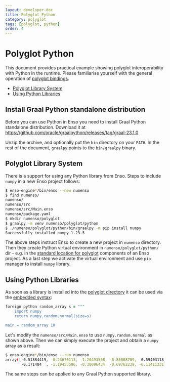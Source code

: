 ```yaml
---
layout: developer-doc
title: Polyglot Python
category: polyglot
tags: [polyglot, python]
order: 4
---
```


# Polyglot Python

This document provides practical example showing polyglot interoperability with
Python in the runtime. Please familiarise yourself with the general operation of
[polyglot bindings](./polyglot-bindings.md).

<!-- MarkdownTOC levels="2,3" autolink="true" -->

- [Polyglot Library System](#polyglot-library-system)
- [Using Python Libraries](#using-python-libraries)

<!-- /MarkdownTOC -->

## Install Graal Python standalone distribution

Before you can use Python in Enso you need to install Graal Python standalone
distribution. Download it at https://github.com/oracle/graalpython/releases/tag/graal-23.1.0

Unzip the archive, and optionally put the `bin` directory on your `PATH`.
In the rest of the document, `graalpy` points to the `bin/graalpy` binary.

## Polyglot Library System

There is a support for using any Python library from Enso. Steps to include
`numpy` in a new Enso project follows:

```bash
$ enso-engine*/bin/enso --new numenso
$ find numenso/
numenso/
numenso/src
numenso/src/Main.enso
numenso/package.yaml
$ mkdir numenso/polyglot
$ graalpy -m venv numenso/polyglot/python
$ ./numenso/polyglot/python/bin/graalpy -m pip install numpy
Successfully installed numpy-1.23.5
```

The above steps instruct Enso to create a new project in `numenso` directory.
Then they create Python virtual environment in `numenso/polyglot/python/` dir -
e.g. in the
[standard location for polyglot](../distribution/packaging.md#the-polyglot-directory)
components of an Enso project. As a last step we activate the virtual
environment and use `pip` manager to install `numpy` library.

## Using Python Libraries

As soon as a library is installed into the
[polyglot directory](#polyglot-library-system) it can be used via the
[embedded syntax](polyglot-bindings.md#embedded-syntax):

```ruby
foreign python random_array s = """
    import numpy
    return numpy.random.normal(size=s)

main = random_array 10
```

Let's modify the `numenso/src/Main.enso` to use `numpy.random.normal` as shown
above. Then we can simply execute the project and obtain a `numpy` array as a
result:

```bash
$ enso-engine*/bin/enso --run numenso
array([-0.51884419, -0.23670113, -1.20493508, -0.86008709,  0.59403118,
       -0.171484  , -1.19455596, -0.30096434, -0.69762239, -0.11411331])
```

The same steps can be applied to any Graal Python supported library.

